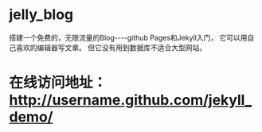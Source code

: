# jelly_blog
搭建一个免费的，无限流量的Blog----github Pages和Jekyll入门， 它可以用自己喜欢的编辑器写文章。 但它没有用到数据库不适合大型网站。
# 在线访问地址： http://username.github.com/jekyll_demo/
